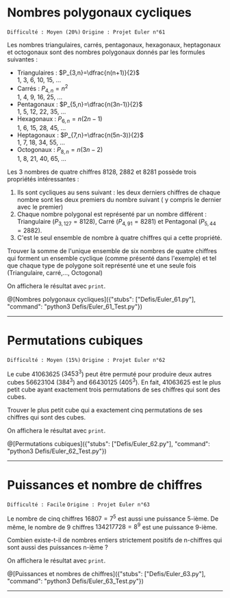 # Nombres polygonaux cycliques
`Difficulté : Moyen (20%)`
`Origine : Projet Euler n°61`

Les nombres triangulaires, carrés, pentagonaux, hexagonaux, heptagonaux et octogonaux sont des nombres polygonaux donnés par les formules suivantes :

- Triangulaires : $`P_{3,n}=\dfrac{n(n+1)}{2}`$     
1, 3, 6, 10, 15, ...
- Carrés : $`P_{4,n}=n^2`$                          
1, 4, 9, 16, 25, ...
- Pentagonaux : $`P_{5,n}=\dfrac{n(3n-1)}{2}`$      
1, 5, 12, 22, 35, ...
- Hexagonaux : $`P_{6,n}=n(2n-1)`$                  
1, 6, 15, 28, 45, ...
- Heptagonaux : $`P_{7,n}=\dfrac{n(5n-3)}{2}`$      
1, 7, 18, 34, 55, ...
- Octogonaux : $`P_{8,n}=n(3n-2)`$                  
1, 8, 21, 40, 65, ...

Les 3 nombres de quatre chiffres 8128, 2882 et 8281 possède trois propriétés intéressantes :
1. Ils sont cycliques au sens suivant : les deux derniers chiffres de chaque nombre sont les deux premiers du nombre suivant ( y compris le dernier avec le premier)
2. Chaque nombre polygonal est représenté par un nombre différent : Triangulaire ($`P_{3,127}=8128`$), Carré ($`P_{4,91}=8281`$) et Pentagonal ($`P_{5,44}=2882`$).
3. C'est le seul ensemble de nombre à quatre chiffres qui a cette propriété.

Trouver la somme de l'unique ensemble de six nombres de quatre chiffres qui forment un ensemble cyclique (comme présenté dans l'exemple) et tel que chaque type de polygone soit représenté une et une seule fois (Triangulaire, carré,..., Octogonal)

On affichera le résultat avec `print`.

@[Nombres polygonaux cycliques]({"stubs": ["Defis/Euler_61.py"], "command": "python3 Defis/Euler_61_Test.py"})

---

# Permutations cubiques
`Difficulté : Moyen (15%)`
`Origine : Projet Euler n°62`

Le cube 41063625 ($`3453^3`$) peut être permuté pour produire deux autres cubes 56623104 ($`384^3`$) and 66430125 ($`405^3`$). En fait, 41063625 est le plus petit cube ayant exactement trois permutations de ses chiffres qui sont des cubes.

Trouver le plus petit cube qui a exactement cinq permutations de ses chiffres qui sont des cubes.

On affichera le résultat avec `print`.

@[Permutations cubiques]({"stubs": ["Defis/Euler_62.py"], "command": "python3 Defis/Euler_62_Test.py"})

---

# Puissances et nombre de chiffres
`Difficulté : Facile`
`Origine : Projet Euler n°63`

Le nombre de cinq chiffres $`16807=7^5`$ est aussi une puissance 5-ième. De même, le nombre de 9 chiffres $`134217728=8^9`$ est une puissance 9-ième.

Combien existe-t-il de nombres entiers strictement positifs de n-chiffres qui sont aussi des puissances n-ième ?

On affichera le résultat avec `print`.

@[Puissances et nombres de chiffres]({"stubs": ["Defis/Euler_63.py"], "command": "python3 Defis/Euler_63_Test.py"})

---
